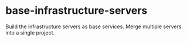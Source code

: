 # base-infrastructure-servers
Build the infrastructure servers as base services. Merge multiple servers into a single project.
